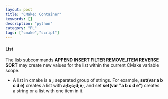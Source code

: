 ```yaml
---
layout: post
title: "CMake: Container"
keywords: []
description: "python"
category: "PL"
tags: ["cmake","script"]
---
```


#### List
The lisb subcommands **APPEND INSERT FILTER REMOVE_ITEM REVERSE SORT** may create new values for the
list within the current CMake variable scope.
- A list in cmake is a **;** separated group of strings. For example, **set(var a b c d e)** creates
  a list with **a;b;c;d;e;**, and set **set(var "a b c d e")** creates a string or a list with one
  item in it.

